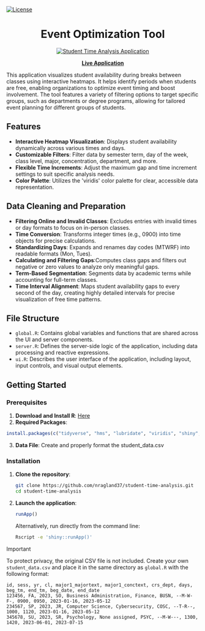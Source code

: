 [![License](https://img.shields.io/badge/license-MIT-blue)](https://github.com/nragland37/Student-Time-Analysis-Tool/blob/main/LICENSE)

<h1 align="center">
  Event Optimization Tool
</h1>

<p align="center">
  <a href="https://nragland37.shinyapps.io/timeanalysis/" target="_blank">
    <img src="assets/shiny-demo.gif" alt="Student Time Analysis Application"> 
  </a>
</p>

<p align="center">
  <a href="https://nragland37.shinyapps.io/timeanalysis/" target="_blank"><b>Live Application</b></a> 
</p>

This application visualizes student availability during breaks between classes using interactive heatmaps. It helps identify periods when students are free, enabling organizations to optimize event timing and boost involvement. The tool features a variety of filtering options to target specific groups, such as departments or degree programs, allowing for tailored event planning for different groups of students.  

## Features

- **Interactive Heatmap Visualization**: Displays student availability dynamically across various times and days.
- **Customizable Filters**: Filter data by semester term, day of the week, class level, major, concentration, department, and more.
- **Flexible Time Increments**: Adjust the maximum gap and time increment settings to suit specific analysis needs.
- **Color Palette**: Utilizes the 'viridis' color palette for clear, accessible data representation.

## Data Cleaning and Preparation

- **Filtering Online and Invalid Classes**: Excludes entries with invalid times or day formats to focus on in-person classes.
- **Time Conversion**: Transforms integer times (e.g., 0900) into time objects for precise calculations.
- **Standardizing Days**: Expands and renames day codes (MTWRF) into readable formats (Mon, Tues).
- **Calculating and Filtering Gaps**:Computes class gaps and filters out negative or zero values to analyze only meaningful gaps.
- **Term-Based Segmentation**: Segments data by academic terms while accounting for full-term classes.
- **Time Interval Alignment**: Maps student availability gaps to every second of the day, creating highly detailed intervals for precise visualization of free time patterns.

## File Structure

- `global.R`: Contains global variables and functions that are shared across the UI and server components.
- `server.R`: Defines the server-side logic of the application, including data processing and reactive expressions.
- `ui.R`: Describes the user interface of the application, including layout, input controls, and visual output elements.

## Getting Started

### Prerequisites

1. **Download and Install R**: [Here](https://cran.r-project.org/)
2. **Required Packages**:
```R
install.packages(c("tidyverse", "hms", "lubridate", "viridis", "shiny", "plotly"))
```
3. **Data File**: Create and properly format the student_data.csv

### Installation

1. **Clone the repository**:
   ```bash
   git clone https://github.com/nragland37/student-time-analysis.git
   cd student-time-analysis
   ```
2. **Launch the application**:
   ```R
   runApp()
   ```
   Alternatively, run directly from the command line:
   ```bash
   Rscript -e 'shiny::runApp()'
   ```

> [!IMPORTANT]  
>  To protect privacy, the original CSV file is not included. Create your own `student_data.csv` and place it in the same directory as `global.R` with the following format:
> ```
> id, sess, yr, cl, major1_majortext, major1_conctext, crs_dept, days, beg_tm, end_tm, beg_date, end_date
> 123456, FA, 2023, SO, Business Administration, Finance, BUSN, --M-W-F-, 0900, 0950, 2023-01-16, 2023-05-12
> 234567, SP, 2023, JR, Computer Science, Cybersecurity, COSC, --T-R--, 1000, 1120, 2023-01-16, 2023-05-12
> 345678, SU, 2023, SR, Psychology, None assigned, PSYC, --M-W---, 1300, 1420, 2023-06-01, 2023-07-15
> ```
